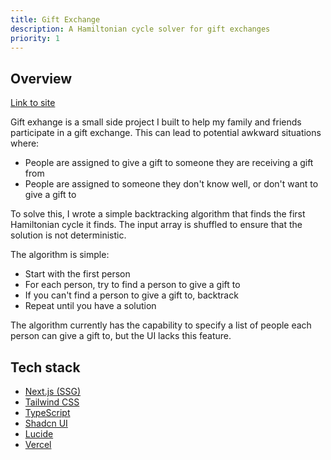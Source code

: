 ```yaml
---
title: Gift Exchange
description: A Hamiltonian cycle solver for gift exchanges
priority: 1
---
```


## Overview

<a href="https://gift.drewtils.xyz" target="_blank">Link to site</a>

Gift exhange is a small side project I built to help my family and friends
participate in a gift exchange. This can lead to potential awkward situations
where:
- People are assigned to give a gift to someone they are receiving a gift from
- People are assigned to someone they don't know well, or don't want to give a gift to

To solve this, I wrote a simple backtracking algorithm that finds the first
Hamiltonian cycle it finds. The input array is shuffled to ensure that the
solution is not deterministic.

The algorithm is simple:
- Start with the first person
- For each person, try to find a person to give a gift to
- If you can't find a person to give a gift to, backtrack
- Repeat until you have a solution

The algorithm currently has the capability to specify a list of people each
person can give a gift to, but the UI lacks this feature.

## Tech stack

- <a href="https://nextjs.org/" target="_blank">Next.js (SSG)</a>
- <a href="https://tailwindcss.com/" target="_blank">Tailwind CSS</a>
- <a href="https://www.typescriptlang.org/" target="_blank">TypeScript</a>
- <a href="https://ui.shadcn.com/" target="_blank">Shadcn UI</a>
- <a href="https://lucide.dev/" target="_blank">Lucide</a>
- <a href="https://vercel.com/" target="_blank">Vercel</a>